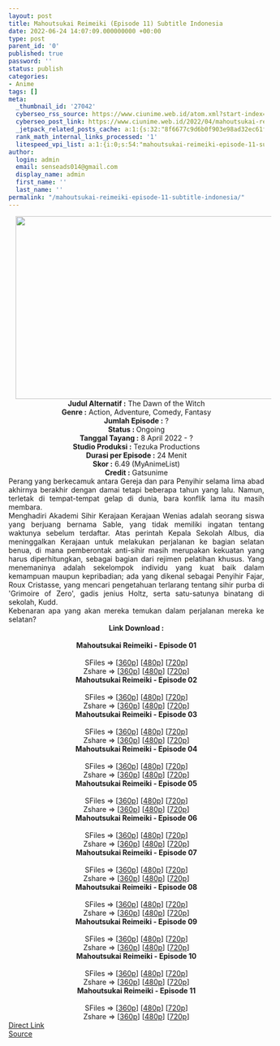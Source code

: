 ```yaml
---
layout: post
title: Mahoutsukai Reimeiki (Episode 11) Subtitle Indonesia
date: 2022-06-24 14:07:09.000000000 +00:00
type: post
parent_id: '0'
published: true
password: ''
status: publish
categories:
- Anime
tags: []
meta:
  _thumbnail_id: '27042'
  cyberseo_rss_source: https://www.ciunime.web.id/atom.xml?start-index=1
  cyberseo_post_link: https://www.ciunime.web.id/2022/04/mahoutsukai-reimeiki-subtitle-indonesia.html
  _jetpack_related_posts_cache: a:1:{s:32:"8f6677c9d6b0f903e98ad32ec61f8deb";a:2:{s:7:"expires";i:1656122932;s:7:"payload";a:3:{i:0;a:1:{s:2:"id";i:26941;}i:1;a:1:{s:2:"id";i:25611;}i:2;a:1:{s:2:"id";i:26897;}}}}
  rank_math_internal_links_processed: '1'
  litespeed_vpi_list: a:1:{i:0;s:54:"mahoutsukai-reimeiki-episode-11-subtitle-indonesia.jpg";}
author:
  login: admin
  email: senseads014@gmail.com
  display_name: admin
  first_name: ''
  last_name: ''
permalink: "/mahoutsukai-reimeiki-episode-11-subtitle-indonesia/"
---
```

<div class="separator" style="clear: both; text-align: center;"><a href="https://blogger.googleusercontent.com/img/b/R29vZ2xl/AVvXsEhkp30zauNipkGCzgRBnAkCRrQep_mdeo5Lk3qXGk2JuX24UElMM_m5BdvHBrN8MTcIgDuNdPPJ4npt7F5_H30JDRiFvBrqj1rThPkmQi631ZRTiOzxU1p3bfYXrfnTxtDSaDZL_7US3lwkmixeu7Nj_R-OewDuMAiFRPN51P9cy6wBpryRsJ7KqGA-/s1280/Mahoutsukai%20Reimeiki.jpg" style="margin-left: 1em; margin-right: 1em;"><img border="0" data-original-height="720" data-original-width="1280" height="360" src="{{ site.baseurl }}/assets/2022/06/Mahoutsukai%20Reimeiki.jpg" width="640" /></a></div>
<div class="separator" style="clear: both; text-align: center;"></div>
<div style="text-align: center;"><b>Judul</b><b><b> Alternatif</b> :</b> The Dawn of the Witch</div>
<div style="text-align: center;"><b><b>Genre :</b></b> Action, Adventure, Comedy, Fantasy</div>
<div style="text-align: center;"><b>Jumlah Episode :</b> ?<br /><b>Status :&nbsp;</b>Ongoing<br /><b>Tanggal Tayang :</b> 8 April&nbsp;2022 - ?<br /><b>Studio Produksi :</b>&nbsp;Tezuka Productions<br /><b>Durasi per Episode :</b> 24 Menit</div>
<div style="text-align: center;"><b>Skor :</b> 6.49 (MyAnimeList)</div>
<div style="text-align: center;"><b>Credit :</b>&nbsp;Gatsunime</div>
<div style="text-align: center;"></div>
<div style="text-align: justify;">
<div>Perang yang berkecamuk antara Gereja dan para Penyihir selama lima abad akhirnya berakhir dengan damai tetapi beberapa tahun yang lalu. Namun, terletak di tempat-tempat gelap di dunia, bara konflik lama itu masih membara.</div>
<div></div>
<div>Menghadiri Akademi Sihir Kerajaan Kerajaan Wenias adalah seorang siswa yang berjuang bernama Sable, yang tidak memiliki ingatan tentang waktunya sebelum terdaftar. Atas perintah Kepala Sekolah Albus, dia meninggalkan Kerajaan untuk melakukan perjalanan ke bagian selatan benua, di mana pemberontak anti-sihir masih merupakan kekuatan yang harus diperhitungkan, sebagai bagian dari rejimen pelatihan khusus. Yang menemaninya adalah sekelompok individu yang kuat baik dalam kemampuan maupun kepribadian; ada yang dikenal sebagai Penyihir Fajar, Roux Cristasse, yang mencari pengetahuan terlarang tentang sihir purba di 'Grimoire of Zero', gadis jenius Holtz, serta satu-satunya binatang di sekolah, Kudd.</div>
<div></div>
<div>Kebenaran apa yang akan mereka temukan dalam perjalanan mereka ke selatan?</div>
</div>
<div style="text-align: justify;"></div>
<div style="text-align: justify;"></div>
<div style="text-align: center;">
<div style="text-align: center;">
<div style="text-align: left;">
<div style="text-align: center;"><b>Link Download :</b></div>
<div style="text-align: center;"><b><br /></b></div>
<div style="text-align: center;"><span style="text-align: left;"><b>Mahoutsukai Reimeiki&nbsp;</b></span><b>- Episode 01</b></div>
<div style="text-align: center;"><b><br /></b></div>
<div style="text-align: center;">SFiles =&gt; [<a href="http://www.solidfiles.com/v/BVWnAYZ7z62dL" target="_blank" rel="noopener">360p</a>] [<a href="http://www.solidfiles.com/v/MWGp85nGXxp3z" target="_blank" rel="noopener">480p</a>] [<a href="http://www.solidfiles.com/v/dNL3pxXxmQVx3" target="_blank" rel="noopener">720p</a>]</div>
<div style="text-align: center;">Zshare =&gt; [<a href="https://www96.zippyshare.com/v/ijHsqlVv/file.html" target="_blank" rel="noopener">360p</a>] [<a href="https://www96.zippyshare.com/v/0I3C1cfg/file.html" target="_blank" rel="noopener">480p</a>] [<a href="https://www96.zippyshare.com/v/lea8hp0i/file.html" target="_blank" rel="noopener">720p</a>]</div>
<div style="text-align: center;"></div>
<div style="text-align: center;">
<div><span style="text-align: left;"><b>Mahoutsukai Reimeiki&nbsp;</b></span><b>- Episode 02</b></div>
<div><b><br /></b></div>
<div>SFiles =&gt; [<a href="http://www.solidfiles.com/v/dNvDnqBgGDRM2" target="_blank" rel="noopener">360p</a>] [<a href="http://www.solidfiles.com/v/GWXQN4jWGBGxg" target="_blank" rel="noopener">480p</a>] [<a href="http://www.solidfiles.com/v/KnKQeZQ53rxVj" target="_blank" rel="noopener">720p</a>]</div>
<div>Zshare =&gt; [<a href="https://www96.zippyshare.com/v/OZWR7GE0/file.html" target="_blank" rel="noopener">360p</a>] [<a href="https://www96.zippyshare.com/v/kGIwk6XH/file.html" target="_blank" rel="noopener">480p</a>] [<a href="https://www96.zippyshare.com/v/B28UGtY9/file.html" target="_blank" rel="noopener">720p</a>]</div>
<div></div>
<div>
<div><span style="text-align: left;"><b>Mahoutsukai Reimeiki&nbsp;</b></span><b>- Episode 03</b></div>
<div><b><br /></b></div>
<div>SFiles =&gt; [<a href="http://www.solidfiles.com/v/xVxp8QP4DwnWY" target="_blank" rel="noopener">360p</a>] [<a href="http://www.solidfiles.com/v/jQAq577DMe7ym" target="_blank" rel="noopener">480p</a>] [<a href="http://www.solidfiles.com/v/dNaQepG2Rw8ge" target="_blank" rel="noopener">720p</a>]</div>
<div>Zshare =&gt; [<a href="https://www57.zippyshare.com/v/megpSPup/file.html" target="_blank" rel="noopener">360p</a>] [<a href="https://www57.zippyshare.com/v/H0RJCKpK/file.html" target="_blank" rel="noopener">480p</a>] [<a href="https://www57.zippyshare.com/v/Go0AULXs/file.html" target="_blank" rel="noopener">720p</a>]</div>
</div>
<div></div>
<div>
<div><span style="text-align: left;"><b>Mahoutsukai Reimeiki&nbsp;</b></span><b>- Episode 04</b></div>
<div><b><br /></b></div>
<div>SFiles =&gt; [<a href="http://www.solidfiles.com/v/MW7ZAKz7VRKe2" target="_blank" rel="noopener">360p</a>] [<a href="http://www.solidfiles.com/v/XLVgDq6q8ra7X" target="_blank" rel="noopener">480p</a>] [<a href="http://www.solidfiles.com/v/5d6ppArgR6g66" target="_blank" rel="noopener">720p</a>]</div>
<div>Zshare =&gt; [<a href="https://www79.zippyshare.com/v/9P0y1ZkE/file.html" target="_blank" rel="noopener">360p</a>] [<a href="https://www79.zippyshare.com/v/FYvJwq2p/file.html" target="_blank" rel="noopener">480p</a>] [<a href="https://www79.zippyshare.com/v/wNRj69uA/file.html" target="_blank" rel="noopener">720p</a>]</div>
</div>
<div></div>
<div>
<div><span style="text-align: left;"><b>Mahoutsukai Reimeiki&nbsp;</b></span><b>- Episode 05</b></div>
<div><b><br /></b></div>
<div>SFiles =&gt; [<a href="http://www.solidfiles.com/v/qdaMWvPBY3nQN" target="_blank" rel="noopener">360p</a>] [<a href="http://www.solidfiles.com/v/NVp6ZPZR2MrLe" target="_blank" rel="noopener">480p</a>] [<a href="http://www.solidfiles.com/v/a4kLgK63mM7Z3" target="_blank" rel="noopener">720p</a>]</div>
<div>Zshare =&gt; [<a href="https://www64.zippyshare.com/v/UpLZ6iKZ/file.html" target="_blank" rel="noopener">360p</a>] [<a href="https://www64.zippyshare.com/v/KydqniHL/file.html" target="_blank" rel="noopener">480p</a>] [<a href="https://www64.zippyshare.com/v/xUZ2CxVK/file.html" target="_blank" rel="noopener">720p</a>]</div>
</div>
<div></div>
<div>
<div><span style="text-align: left;"><b>Mahoutsukai Reimeiki&nbsp;</b></span><b>- Episode 06</b></div>
<div><b><br /></b></div>
<div>SFiles =&gt; [<a href="https://www.mp4upload.com/x893zdr1dfmm" target="_blank" rel="noopener">360p</a>] [<a href="https://www.mp4upload.com/73itqdf6pvtt" target="_blank" rel="noopener">480p</a>] [<a href="https://www.mp4upload.com/rpi8f97q2cea" target="_blank" rel="noopener">720p</a>]</div>
<div>Zshare =&gt; [<a href="https://www1.zippyshare.com/v/XAoVzUUf/file.html" target="_blank" rel="noopener">360p</a>] [<a href="https://www1.zippyshare.com/v/ECGLD8Lh/file.html" target="_blank" rel="noopener">480p</a>] [<a href="https://www1.zippyshare.com/v/EG8tgU81/file.html" target="_blank" rel="noopener">720p</a>]</div>
</div>
<div></div>
<div>
<div><span style="text-align: left;"><b>Mahoutsukai Reimeiki&nbsp;</b></span><b>- Episode 07</b></div>
<div><b><br /></b></div>
<div>SFiles =&gt; [<a href="http://www.solidfiles.com/v/z3ZRDgrLwReyX" target="_blank" rel="noopener">360p</a>] [<a href="http://www.solidfiles.com/v/peG5BKVWNBmkR" target="_blank" rel="noopener">480p</a>] [<a href="http://www.solidfiles.com/v/7MdGN8ZgyWqjB" target="_blank" rel="noopener">720p</a>]</div>
<div>Zshare =&gt; [<a href="https://www120.zippyshare.com/v/657zWO5C/file.html" target="_blank" rel="noopener">360p</a>] [<a href="https://www120.zippyshare.com/v/FZRDABaV/file.html" target="_blank" rel="noopener">480p</a>] [<a href="https://www120.zippyshare.com/v/l8EI1bA7/file.html" target="_blank" rel="noopener">720p</a>]</div>
</div>
<div></div>
<div>
<div><span style="text-align: left;"><b>Mahoutsukai Reimeiki&nbsp;</b></span><b>- Episode 08</b></div>
<div><b><br /></b></div>
<div>SFiles =&gt; [<a href="http://www.solidfiles.com/v/x582gwrBKLyag" target="_blank" rel="noopener">360p</a>] [<a href="http://www.solidfiles.com/v/VxdYmnjKW3MLx" target="_blank" rel="noopener">480p</a>] [<a href="http://www.solidfiles.com/v/BN58Y3XRgzwwV" target="_blank" rel="noopener">720p</a>]</div>
<div>Zshare =&gt; [<a href="https://www7.zippyshare.com/v/FwHAyvCl/file.html" target="_blank" rel="noopener">360p</a>] [<a href="https://www7.zippyshare.com/v/cJic7PqP/file.html" target="_blank" rel="noopener">480p</a>] [<a href="https://www7.zippyshare.com/v/Hafxj5S8/file.html" target="_blank" rel="noopener">720p</a>]</div>
</div>
<div></div>
<div>
<div><span style="text-align: left;"><b>Mahoutsukai Reimeiki&nbsp;</b></span><b>- Episode 09</b></div>
<div><b><br /></b></div>
<div>SFiles =&gt; [<a href="http://www.solidfiles.com/v/6z5DayaYMaz6m" target="_blank" rel="noopener">360p</a>] [<a href="http://www.solidfiles.com/v/x5pQZp3P73dWx" target="_blank" rel="noopener">480p</a>] [<a href="http://www.solidfiles.com/v/y584Z8jdwyvkx" target="_blank" rel="noopener">720p</a>]</div>
<div>Zshare =&gt; [<a href="https://www101.zippyshare.com/v/RwUWIUGp/file.html" target="_blank" rel="noopener">360p</a>] [<a href="https://www101.zippyshare.com/v/qaIezlUX/file.html" target="_blank" rel="noopener">480p</a>] [<a href="https://www101.zippyshare.com/v/vZLmV3XH/file.html" target="_blank" rel="noopener">720p</a>]</div>
</div>
<div></div>
<div>
<div><span style="text-align: left;"><b>Mahoutsukai Reimeiki&nbsp;</b></span><b>- Episode 10</b></div>
<div><b><br /></b></div>
<div>SFiles =&gt; [<a href="http://www.solidfiles.com/v/DVkw3xY86PZjg" target="_blank" rel="noopener">360p</a>] [<a href="http://www.solidfiles.com/v/A3kMjQLWPWL46" target="_blank" rel="noopener">480p</a>] [<a href="http://www.solidfiles.com/v/k73qWvDN7KjNY" target="_blank" rel="noopener">720p</a>]</div>
<div>Zshare =&gt; [<a href="https://www91.zippyshare.com/v/ctzsYMkm/file.html" target="_blank" rel="noopener">360p</a>] [<a href="https://www91.zippyshare.com/v/BOJyuCwB/file.html" target="_blank" rel="noopener">480p</a>] [<a href="https://www91.zippyshare.com/v/oNLm1H1v/file.html" target="_blank" rel="noopener">720p</a>]</div>
</div>
<div></div>
<div>
<div><span style="text-align: left;"><b>Mahoutsukai Reimeiki&nbsp;</b></span><b>- Episode 11</b></div>
<div><b><br /></b></div>
<div>SFiles =&gt; [<a href="http://www.solidfiles.com/v/qn6kyNpwyNXyP" target="_blank" rel="noopener">360p</a>] [<a href="http://www.solidfiles.com/v/Xw2DmkLKBqzZV" target="_blank" rel="noopener">480p</a>] [<a href="http://www.solidfiles.com/v/wp8wX4axQxGeg" target="_blank" rel="noopener">720p</a>]</div>
<div>Zshare =&gt; [<a href="https://www10.zippyshare.com/v/ebZRk5nl/file.html" target="_blank" rel="noopener">360p</a>] [<a href="https://www10.zippyshare.com/v/0yY4mDgW/file.html" target="_blank" rel="noopener">480p</a>] [<a href="https://www10.zippyshare.com/v/plRqO0Pj/file.html" target="_blank" rel="noopener">720p</a>]</div>
</div>
</div>
</div>
</div>
</div>
<link rel="stylesheet" href="https://cdnjs.cloudflare.com/ajax/libs/font-awesome/4.7.0/css/font-awesome.min.css" />
<div class="divbtn"> <a href="https://handymansurrender.com/fihup8buzv?key=94550f7ce39444073321dde3b8782f97" class="btn"><i class="fa fa-download"></i> Direct Link</a> <br /><a href="https://www.ciunime.web.id/2022/04/mahoutsukai-reimeiki-subtitle-indonesia.html">Source</a> </div>
